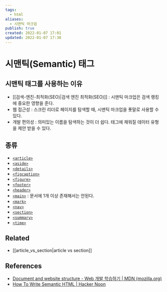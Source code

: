 ```yaml
---
tags:
  - html
aliases:
  - 시맨틱 마크업
publish: true
created: 2022-01-07 17:01
updated: 2022-01-07 17:30
---
```


# 시맨틱(Semantic) 태그

## 시맨틱 태그를 사용하는 이유

- [[검색-엔진-최적화(SEO)|검색 엔진 최적화(SEO)]] : 시맨틱 마크업은 검색 랭킹에 중요한 영향을 준다.
- 웹 접근성 : 스크린 리더로 페이지를 탐색할 때, 시맨틱 마크업을 푯말로 사용할 수 있다.
- 개발 편의성 : 의미있는 이름을 탐색하는 것이 더 쉽다. 태그에 채워질 데이터 유형을 제안 받을 수 있다.

## 종류

- [`<article>`](https://developer.mozilla.org/ko/docs/Web/HTML/Element/article)
- [`<aside>`](https://developer.mozilla.org/ko/docs/Web/HTML/Element/aside)
- [`<details>`](https://developer.mozilla.org/ko/docs/Web/HTML/Element/details)
- [`<figcaption>`](https://developer.mozilla.org/ko/docs/Web/HTML/Element/figcaption)
- [`<figure>`](https://developer.mozilla.org/ko/docs/Web/HTML/Element/figure)
- [`<footer>`](https://developer.mozilla.org/ko/docs/Web/HTML/Element/footer)
- [`<header>`](https://developer.mozilla.org/ko/docs/Web/HTML/Element/header)
- [`<main>`](https://developer.mozilla.org/ko/docs/Web/HTML/Element/main) : 문서에 1개 이상 존재해서는 안된다.
- [`<mark>`](https://developer.mozilla.org/ko/docs/Web/HTML/Element/mark)
- [`<nav>`](https://developer.mozilla.org/ko/docs/Web/HTML/Element/nav)
- [`<section>`](https://developer.mozilla.org/ko/docs/Web/HTML/Element/section)
- [`<summary>`](https://developer.mozilla.org/ko/docs/Web/HTML/Element/summary)
- [`<time>`](https://developer.mozilla.org/ko/docs/Web/HTML/Element/time)

## Related

- [[article_vs_section|article vs section]]

## References

- [Document and website structure - Web 개발 학습하기 | MDN (mozilla.org)](https://developer.mozilla.org/ko/docs/Learn/HTML/Introduction_to_HTML/Document_and_website_structure#html_%EB%A0%88%EC%9D%B4%EC%95%84%EC%9B%83_%EC%9A%94%EC%86%8C%EC%9D%98_%EC%84%B8%EB%B6%80_%EC%82%AC%ED%95%AD)
- [How To Write Semantic HTML | Hacker Noon](https://hackernoon.com/how-to-write-semantic-html-dkq3ulo)
